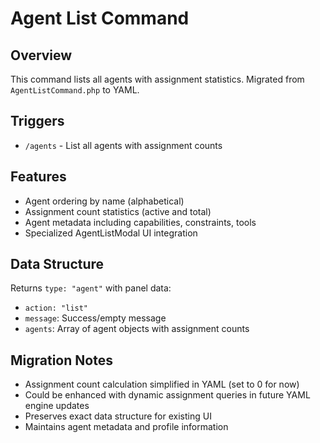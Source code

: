 # Agent List Command

## Overview
This command lists all agents with assignment statistics. Migrated from `AgentListCommand.php` to YAML.

## Triggers
- `/agents` - List all agents with assignment counts

## Features
- Agent ordering by name (alphabetical)
- Assignment count statistics (active and total)
- Agent metadata including capabilities, constraints, tools
- Specialized AgentListModal UI integration

## Data Structure
Returns `type: "agent"` with panel data:
- `action: "list"`
- `message`: Success/empty message
- `agents`: Array of agent objects with assignment counts

## Migration Notes
- Assignment count calculation simplified in YAML (set to 0 for now)
- Could be enhanced with dynamic assignment queries in future YAML engine updates
- Preserves exact data structure for existing UI
- Maintains agent metadata and profile information